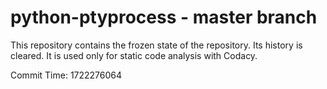 # python-ptyprocess - master branch

This repository contains the frozen state of the repository.
Its history is cleared. It is used only for static code
analysis with Codacy.

Commit Time: 1722276064